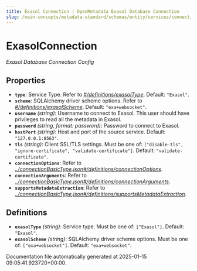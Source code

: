 ```yaml
---
title: Exasol Connection | OpenMetadata Exasol Database Connection
slug: /main-concepts/metadata-standard/schemas/entity/services/connections/database/exasolconnection
---
```


# ExasolConnection

*Exasol Database Connection Config*

## Properties

- **`type`**: Service Type. Refer to *[#/definitions/exasolType](#definitions/exasolType)*. Default: `"Exasol"`.
- **`scheme`**: SQLAlchemy driver scheme options. Refer to *[#/definitions/exasolScheme](#definitions/exasolScheme)*. Default: `"exa+websocket"`.
- **`username`** *(string)*: Username to connect to Exasol. This user should have privileges to read all the metadata in Exasol.
- **`password`** *(string, format: password)*: Password to connect to Exasol.
- **`hostPort`** *(string)*: Host and port of the source service. Default: `"127.0.0.1:8563"`.
- **`tls`** *(string)*: Client SSL/TLS settings. Must be one of: `["disable-tls", "ignore-certificate", "validate-certificate"]`. Default: `"validate-certificate"`.
- **`connectionOptions`**: Refer to *[../connectionBasicType.json#/definitions/connectionOptions](#/connectionBasicType.json#/definitions/connectionOptions)*.
- **`connectionArguments`**: Refer to *[../connectionBasicType.json#/definitions/connectionArguments](#/connectionBasicType.json#/definitions/connectionArguments)*.
- **`supportsMetadataExtraction`**: Refer to *[../connectionBasicType.json#/definitions/supportsMetadataExtraction](#/connectionBasicType.json#/definitions/supportsMetadataExtraction)*.
## Definitions

- **`exasolType`** *(string)*: Service type. Must be one of: `["Exasol"]`. Default: `"Exasol"`.
- **`exasolScheme`** *(string)*: SQLAlchemy driver scheme options. Must be one of: `["exa+websocket"]`. Default: `"exa+websocket"`.


Documentation file automatically generated at 2025-01-15 09:05:41.923720+00:00.
